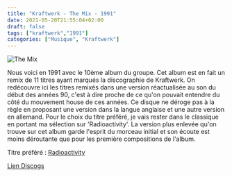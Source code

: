 ```yaml
---
title: "Kraftwerk - The Mix - 1991"
date: 2021-05-20T21:55:04+02:00
draft: false
tags: ["kraftwerk","1991"]
categories: ["Musique", "Kraftwerk"]
---
```

![The Mix](https://img.discogs.com/BL-c5O1u9GSR9dgOLmS_MteMLJs=/fit-in/300x300/filters:strip_icc():format(jpeg):mode_rgb():quality(40)/discogs-images/R-159981-1381588967-1941.jpeg.jpg)

Nous voici en 1991 avec le 10ème album du groupe. Cet album est en fait un remix de 11 titres ayant marqués la discographie de Kraftwerk. On redécouvre ici les titres remixés dans une version réactualisée au son du début des années 90, c'est à dire proche de ce qu'on pouvait entendre du côté du mouvement house de ces années.
Ce disque ne déroge pas à la règle en proposant une version dans la langue anglaise et une autre version en allemand.
Pour le choix du titre préféré, je vais rester dans le classique en portant ma sélection sur 'Radioactivity'. La version plus enlevée qu'on trouve sur cet album garde l'esprit du morceau initial et son écoute est moins déroutante que pour les première compositions de l'album.

Titre préféré : [Radioactivity](https://www.youtube.com/watch?v=QAGCVYDJHss)

[Lien Discogs](https://www.discogs.com/fr/Kraftwerk-The-Mix/master/42218)